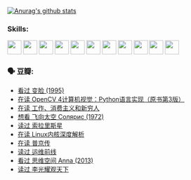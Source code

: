 
[![Anurag's github stats](https://github-readme-stats.vercel.app/api?username=w940853815)](https://github.com/anuraghazra/github-readme-stats)

### Skills:

<code><img height="32" src="https://cdn.jsdelivr.net/npm/simple-icons@v5/icons/python.svg"></code>
<code><img height="32" src="https://cdn.jsdelivr.net/npm/simple-icons@v5/icons/javascript.svg"></code>
<code><img height="32" src="https://cdn.jsdelivr.net/npm/simple-icons@v5/icons/django.svg"></code>
<code><img height="32" src="https://cdn.jsdelivr.net/npm/simple-icons@v5/icons/flask.svg"></code>
<code><img height="32" src="https://cdn.jsdelivr.net/npm/simple-icons@v5/icons/vuetify.svg"></code>
<code><img height="32" src="https://cdn.jsdelivr.net/npm/simple-icons@v5/icons/git.svg"></code>
<code><img height="32" src="https://cdn.jsdelivr.net/npm/simple-icons@v5/icons/docker.svg"></code>
<code><img height="32" src="https://cdn.jsdelivr.net/npm/simple-icons@v5/icons/postgresql.svg"></code>
<code><img height="32" src="https://cdn.jsdelivr.net/npm/simple-icons@v5/icons/elasticsearch.svg"></code>
<code><img height="32" src="https://cdn.jsdelivr.net/npm/simple-icons@v5/icons/macos.svg"></code>
<code><img height="32" src="https://cdn.jsdelivr.net/npm/simple-icons@v5/icons/linux.svg"></code>

### 🗣 豆瓣:

<!-- DOUBAN-ACTIVITIES:START -->
- [看过 变脸‎ (1995)](https://www.douban.com/people/136069238/status/3794210254/?_i=47102006)
- [在读 OpenCV 4计算机视觉：Python语言实现（原书第3版）](https://www.douban.com/people/136069238/status/3794059733/?_i=47102006)
- [在读 工作、消费主义和新穷人](https://www.douban.com/people/136069238/status/3793862963/?_i=47102006)
- [想看 飞向太空 Солярис‎ (1972)](https://www.douban.com/people/136069238/status/3792219567/?_i=47102006)
- [读过 索拉里斯星](https://www.douban.com/people/136069238/status/3792213928/?_i=47102006)
- [在读 Linux内核深度解析](https://www.douban.com/people/136069238/status/3790997133/?_i=47102006)
- [在读 普京传](https://www.douban.com/people/136069238/status/3786411478/?_i=47102006)
- [读过 运维前线](https://www.douban.com/people/136069238/status/3786410747/?_i=47102006)
- [看过 思维空间 Anna‎ (2013)](https://www.douban.com/people/136069238/status/3786092531/?_i=47102006)
- [读过 李光耀观天下](https://www.douban.com/people/136069238/status/3779830661/?_i=47102006)
<!-- DOUBAN-ACTIVITIES:END -->
<!--
**w940853815/w940853815** is a ✨ _special_ ✨ repository because its `README.md` (this file) appears on your GitHub profile.

Here are some ideas to get you started:

- 🔭 I’m currently working on ...
- 🌱 I’m currently learning ...
- 👯 I’m looking to collaborate on ...
- 🤔 I’m looking for help with ...
- 💬 Ask me about ...
- 📫 How to reach me: ...
- 😄 Pronouns: ...
- ⚡ Fun fact: ...
-->
